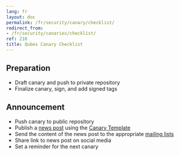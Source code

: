 ```yaml
---
lang: fr
layout: doc
permalink: /fr/security/canary/checklist/
redirect_from:
- /fr/security/canaries/checklist/
ref: 216
title: Qubes Canary Checklist
---
```


## Preparation
<a id="preparation"></a>

* Draft canary and push to private repository
* Finalize canary, sign, and add signed tags

## Announcement
<a id="announcement"></a>

* Push canary to public repository
* Publish a [news post](/news/) using the [Canary
  Template](/fr/security/canary/template/)
* Send the content of the news post to the appropriate [mailing
  lists](/fr/support/)
* Share link to news post on social media
* Set a reminder for the next canary